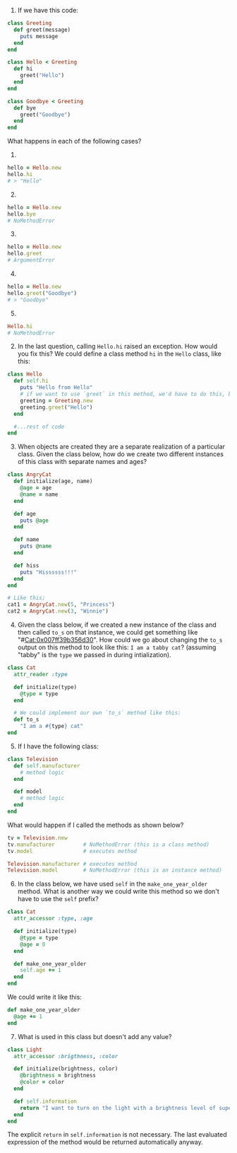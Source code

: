 1. If we have this code:

```ruby
class Greeting
  def greet(message)
    puts message
  end
end

class Hello < Greeting
  def hi
    greet("Hello")
  end
end

class Goodbye < Greeting
  def bye
    greet("Goodbye")
  end
end
```

What happens in each of the following cases?

1.

```ruby
hello = Hello.new
hello.hi
# > "Hello"
```

2.

```ruby
hello = Hello.new
hello.bye
# NoMethodError
```

3.

```ruby
hello = Hello.new
hello.greet
# ArgumentError
```

4.

```ruby
hello = Hello.new
hello.greet("Goodbye")
# > "Goodbye"
```

5.

```ruby
Hello.hi
# NoMethodError
```

2. In the last question, calling `Hello.hi` raised an exception. How would you fix this?
   We could define a class method `hi` in the `Hello` class, like this:

```ruby
class Hello
  def self.hi
    puts "Hello from Hello"
    # if we want to use `greet` in this method, we'd have to do this, because `greet` is an instance method:
    greeting = Greeting.new
    greeting.greet("Hello")
  end

  #...rest of code
end
```

3. When objects are created they are a separate realization of a particular class.
   Given the class below, how do we create two different instances of this class with separate names and ages?

```ruby
class AngryCat
  def initialize(age, name)
    @age = age
    @name = name
  end

  def age
    puts @age
  end

  def name
    puts @name
  end

  def hiss
    puts "Hissssss!!!"
  end
end

# Like this;
cat1 = AngryCat.new(5, "Princess")
cat2 = AngryCat.new(3, "Winnie")
```

4. Given the class below, if we created a new instance of the class and then called `to_s` on that instance, we could get something like "#<Cat:0x007ff39b356d30>". How could we go about changing the `to_s` output on this method to look like this: `I am a tabby cat`? (assuming "tabby" is the `type` we passed in during intialization).

```ruby
class Cat
  attr_reader :type

  def initialize(type)
    @type = type
  end

  # We could implement our own `to_s` method like this:
  def to_s
    "I am a #{type} cat"
end
```

5. If I have the following class:

```ruby
class Television
  def self.manufacturer
    # method logic
  end

  def model
    # method logic
  end
end
```

What would happen if I called the methods as shown below?

```ruby
tv = Television.new
tv.manufacturer         # NoMethodError (this is a class method)
tv.model                # executes method

Television.manufacturer # executes method
Television.model        # NoMethodError (this is an instance method)
```

6. In the class below, we have used `self` in the `make_one_year_older` method. What is another way we could write this method so we don't have to use the `self` prefix?

```ruby
class Cat
  attr_accessor :type, :age

  def initialize(type)
    @type = type
    @age = 0
  end

  def make_one_year_older
    self.age += 1
  end
end
```

We could write it like this:

```ruby
def make_one_year_older
  @age += 1
end
```

7. What is used in this class but doesn't add any value?

```ruby
class Light
  attr_accessor :brigthness, :color

  def initialize(brightness, color)
    @brightness = brightness
    @color = color
  end

  def self.information
    return "I want to turn on the light with a brightness level of super high and a color of green"
  end
end
```

The explicit `return` in `self.information` is not necessary. The last evaluated expression of the method would be returned automatically anyway.
